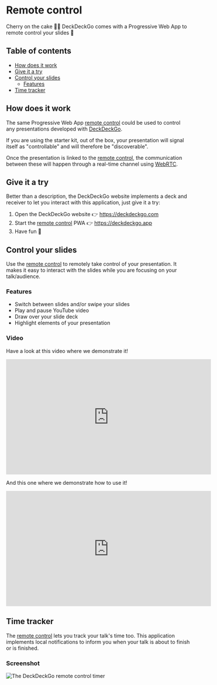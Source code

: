 # Remote control

Cherry on the cake 🍒🎂 DeckDeckGo comes with a Progressive Web App to remote control your slides 📱

## Table of contents

- [How does it work](#app-remote-control-how-does-it-work)
- [Give it a try](#app-remote-control-give-a-try)
- [Control your slides](#app-remote-control-control-your-slides)
  - [Features](#app-remote-control-features)
- [Time tracker](#app-remote-control-time-tracker)

## How does it work

The same Progressive Web App [remote control] could be used to control any presentations developed with [DeckDeckGo].

If you are using the starter kit, out of the box, your presentation will signal itself as "controllable" and will therefore be "discoverable".

Once the presentation is linked to the [remote control], the communication between these will happen through a real-time channel using [WebRTC](https://webrtc.org/).

## Give it a try

Better than a description, the DeckDeckGo website implements a deck and receiver to let you interact with this application, just give it a try:

1. Open the DeckDeckGo website 👉 https://deckdeckgo.com
2. Start the [remote control] PWA 👉 https://deckdeckgo.app
3. Have fun 🎉

## Control your slides

Use the [remote control] to remotely take control of your presentation. It makes it easy to interact with the slides while you are focusing on your talk/audience.

### Features

- Switch between slides and/or swipe your slides
- Play and pause YouTube video
- Draw over your slide deck
- Highlight elements of your presentation

### Video

Have a look at this video where we demonstrate it!

<iframe width="560" height="315" src="https://www.youtube.com/embed/3o3oGBTTRSs" frameborder="0"></iframe>

And this one where we demonstrate how to use it!

<iframe width="560" height="315" src="https://www.youtube.com/embed/nxjHYBLTw5E" frameborder="0"></iframe>

## Time tracker

The [remote control] lets you track your talk's time too. This application implements local notifications to inform you when your talk is about to finish or is finished.

### Screenshot

![The DeckDeckGo remote control timer](/assets/img/screenshots/remote-control/deckdeckgo-remote-control-timer.png "The DeckDeckGo remote control timer")

[DeckDeckGo]: https://deckdeckgo.com
[remote control]: https://deckdeckgo.app